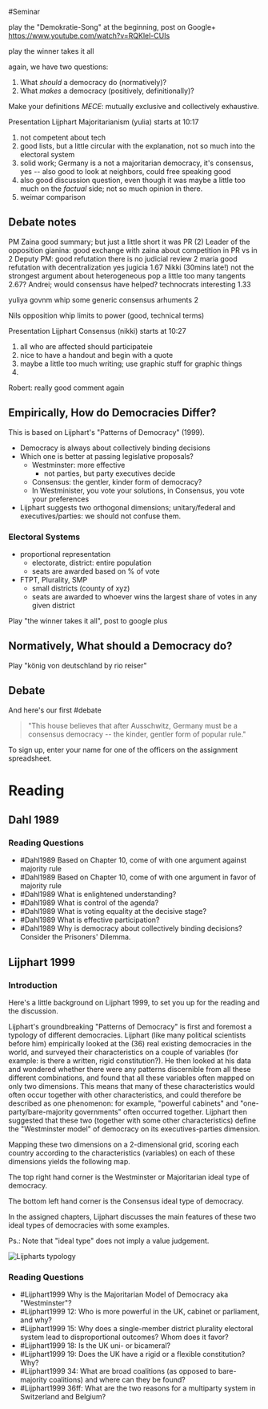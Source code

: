 #Seminar

play the "Demokratie-Song" at the beginning, post on Google+ https://www.youtube.com/watch?v=RQKlel-CUIs

play the winner takes it all

again, we have two questions:
1. What *should* a democracy do (normatively)?
2. What *makes* a democracy (positively, definitionally)?

Make your definitions *MECE*: mutually exclusive and collectively exhaustive. 

Presentation Lijphart Majoritarianism (yulia)
starts at 10:17
1. not competent about tech
2. good lists, but a little circular with the explanation, not so much into the electoral system
3. solid work; Germany is a not a majoritarian democracy, it's consensus, yes -- also good to look at neighbors, could free speaking good
4. also good discussion question, even though it was maybe a little too much on the *factual* side; not so much opinion in there.
5. weimar comparison

## Debate notes

PM Zaina good summary; but just a little short it was PR (2)
Leader of the opposition gianina: good exchange with zaina about competition in PR vs in 2
Deputy PM: good refutation there is no judicial review 2
maria good refutation with decentralization yes jugicia 1.67
Nikki (30mins late!) not the strongest argument about heterogeneous pop a little too many tangents 2.67?
Andrei; would consensus have helped? technocrats interesting 1.33

yuliya govnm whip some generic consensus arhuments 2

Nils opposition whip limits to power (good, technical terms)


Presentation Lijphart Consensus (nikki)
starts at 10:27
1. all who are affected should participateie
2. nice to have a handout and begin with a quote
3. maybe a little too much writing; use graphic stuff for graphic things
4. 


Robert: really good comment again

## Empirically, How do Democracies Differ?

This is based on Lijphart's "Patterns of Democracy" (1999).
- Democracy is always about collectively binding decisions
- Which one is better at passing legislative proposals?
    - Westminster: more effective
        - not parties, but party executives decide
    - Consensus: the gentler, kinder form of democracy?
    - In Westminister, you vote your solutions, in Consensus, you vote your preferences
- Lijphart suggests two orthogonal dimensions; unitary/federal and executives/parties: we should not confuse them.


### Electoral Systems

- proportional representation
    - electorate, district: entire population
    - seats are awarded based on % of vote
- FTPT, Plurality, SMP
    - small districts (county of xyz)
    - seats are awarded to whoever wins the largest share of votes in any given district

Play "the winner takes it all", post to google plus

## Normatively, What should a Democracy do?

Play "könig von deutschland by rio reiser"

## Debate

And here's our first #debate 

>"This house believes that after Ausschwitz, Germany must be a consensus democracy -- the kinder, gentler form of popular rule."

To sign up, enter your name for one of the officers on the assignment spreadsheet.


# Reading

## Dahl 1989

### Reading Questions

- #Dahl1989 Based on Chapter 10, come of with one argument against majority rule
- #Dahl1989 Based on Chapter 10, come of with one argument in favor of majority rule
- #Dahl1989 What is enlightened understanding?
- #Dahl1989 What is control of the agenda?
- #Dahl1989 What is voting equality at the decisive stage?
- #Dahl1989 What is effective participation?
- #Dahl1989 Why is democracy about collectively binding decisions? Consider the Prisoners' Dilemma.


## Lijphart 1999

### Introduction

Here's a little background on Lijphart 1999, to set you up for the reading and the discussion.

Lijphart's groundbreaking "Patterns of Democracy" is first and foremost a typology of different democracies. Lijphart (like many political scientists before him) empirically looked at the (36) real existing democracies in the world, and surveyed their characteristics on a couple of variables (for example: is there a written, rigid constitution?). He then looked at his data and wondered whether there were any patterns discernible from all these different combinations, and found that all these variables often mapped on only two dimensions. This means that many of these characteristics would often occur together with other characteristics, and could therefore be described as one phenomenon: for example, "powerful cabinets" and "one-party/bare-majority governments" often occurred together. Lijphart then suggested that these two (together with some other characteristics) define the "Westminster model" of democracy on its executives-parties dimension. 

Mapping these two dimensions on a 2-dimensional grid, scoring each country according to the characteristics (variables) on each of these dimensions yields the following map.

The top right hand corner is the Westminster or Majoritarian ideal type of democracy.

The bottom left hand corner is the Consensus ideal type of democracy.

In the assigned chapters, Lijphart discusses the main features of these two ideal types of democracies with some examples.

Ps.: Note that "ideal type" does not imply a value judgement. 

![Lijpharts typology](http://www.zoonpoliticon.ch/blog/files/kartelijph.gif)


### Reading Questions

- #Lijphart1999 Why is the Majoritarian Model of Democracy aka "Westminster"?
- #Lijphart1999 12: Who is more powerful in the UK, cabinet or parliament, and why?
- #Lijphart1999 15: Why does a single-member district plurality electoral system lead to disproportional outcomes? Whom does it favor?
- #Lijphart1999 18: Is the UK uni- or bicameral?
- #Lijphart1999 19: Does the UK have a rigid or a flexible constitution? Why?
- #Lijphart1999 34: What are broad coalitions (as opposed to bare-majority coalitions) and where can they be found?
- #Lijphart1999 36ff: What are the two reasons for a multiparty system in Switzerland and Belgium?